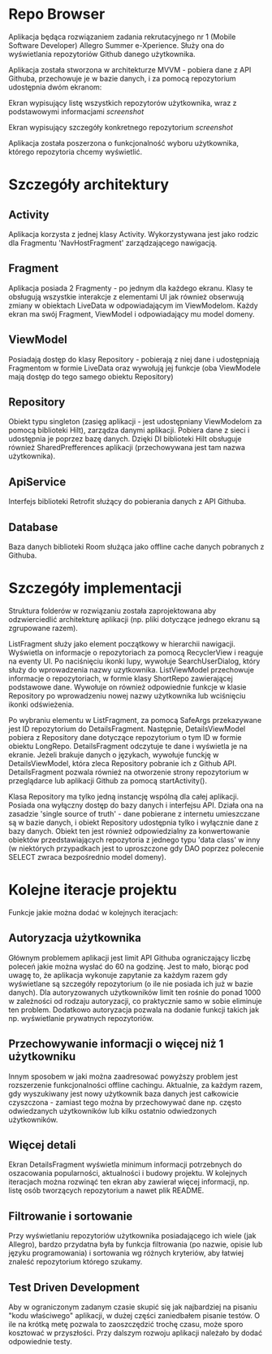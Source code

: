 # Repo Browser

Aplikacja będąca rozwiązaniem zadania rekrutacyjnego nr 1 (Mobile Software Developer) Allegro Summer e-Xperience. Służy ona do wyświetlania repozytoriów Github danego użytkownika.

Aplikacja została stworzona w architekturze MVVM - pobiera dane z API Githuba, przechowuje je w bazie danych, i za pomocą repozytorium udostępnia dwóm ekranom:

Ekran wypisujący listę wszystkich repozytorów użytkownika, wraz z podstawowymi informacjami
*screenshot*

Ekran wypisujący szczegóły konkretnego repozytorium
*screenshot*

Aplikacja została poszerzona o funkcjonalność wyboru użytkownika, którego repozytoria chcemy wyświetlić.

# Szczegóły architektury

Activity
-
Aplikacja korzysta z jednej klasy Activity. Wykorzystywana jest jako rodzic dla Fragmentu 'NavHostFragment' zarządzającego nawigacją.

Fragment
-
Aplikacja posiada 2 Fragmenty - po jednym dla każdego ekranu. Klasy te obsługują wszystkie interakcje z elementami UI jak również obserwują zmiany w obiektach LiveData w odpowiadającym im ViewModelom. Każdy ekran ma swój Fragment, ViewModel i odpowiadający mu model domeny.

ViewModel
-
Posiadają dostęp do klasy Repository - pobierają z niej dane i udostępniają Fragmentom w formie LiveData oraz wywołują jej funkcje (oba ViewModele mają dostęp do tego samego obiektu Repository)

Repository
-
Obiekt typu singleton (zasięg aplikacji - jest udostępniany ViewModelom za pomocą biblioteki Hilt), zarządza danymi aplikacji. Pobiera dane z sieci i udostępnia je poprzez bazę danych. Dzięki DI biblioteki Hilt obsługuje również SharedPrefferences aplikacji (przechowywana jest tam nazwa użytkownika).

ApiService
-
Interfejs biblioteki Retrofit służący do pobierania danych z API Githuba.

Database
-
Baza danych biblioteki Room służąca jako offline cache danych pobranych z Githuba.

# Szczegóły implementacji

Struktura folderów w rozwiązaniu została zaprojektowana aby odzwierciedlić architekturę aplikacji (np. pliki dotyczące jednego ekranu są zgrupowane razem).

ListFragment służy jako element początkowy w hierarchii nawigacji. Wyświetla on informacje o repozytoriach za pomocą RecyclerView i reaguje na eventy UI. Po naciśnięciu ikonki lupy, wywołuje SearchUserDialog, który służy do wprowadzenia nazwy uzytkownika. ListViewModel przechowuje informacje o repozytoriach, w formie klasy ShortRepo zawierającej podstawowe dane. Wywołuje on również odpowiednie funkcje w klasie Repository po wprowadzeniu nowej nazwy użytkownika lub wciśnięciu ikonki odświeżenia.

Po wybraniu elementu w ListFragment, za pomocą SafeArgs przekazywane jest ID repozytorium do DetailsFragment. Następnie, DetailsViewModel pobiera z Repository dane dotyczące repozytorium o tym ID w formie obiektu LongRepo. DetailsFragment odczytuje te dane i wyświetla je na ekranie. Jeżeli brakuje danych o językach, wywołuje funckję w DetailsViewModel, która zleca Repository pobranie ich z Github API. DetailsFragment pozwala również na otworzenie strony repozytorium w przeglądarce lub aplikacji Github za pomocą startActivity().

Klasa Repository ma tylko jedną instancję wspólną dla całej aplikacji. Posiada ona wyłączny dostęp do bazy danych i interfejsu API. Działa ona na zasadzie 'single source of truth' - dane pobierane z internetu umieszczane są w bazie danych, i obiekt Repository udostępnia tylko i wyłącznie dane z bazy danych. Obiekt ten jest również odpowiedzialny za konwertowanie obiektów przedstawiających repozytoria z jednego typu 'data class' w inny (w niektórych przypadkach jest to uproszczone gdy DAO poprzez polecenie SELECT zwraca bezpośrednio model domeny).

# Kolejne iteracje projektu
Funkcje jakie można dodać w kolejnych iteracjach:

Autoryzacja użytkownika
-
Głównym problemem aplikacji jest limit API Githuba ograniczający liczbę poleceń jakie można wysłać do 60 na godzinę. Jest to mało, biorąc pod uwagę to, że aplikacja wykonuje zapytanie za każdym razem gdy wyświetlane są szczegóły repozytorium (o ile nie posiada ich już w bazie danych). Dla autoryzowanych użytkowników limit ten rośnie do ponad 1000 w zależności od rodzaju autoryzacji, co praktycznie samo w sobie eliminuje ten problem. Dodatkowo autoryzacja pozwala na dodanie funkcji takich jak np. wyświetlanie prywatnych repozytoriów.

Przechowywanie informacji o więcej niż 1 użytkowniku
-
Innym sposobem w jaki można zaadresować powyższy problem jest rozszerzenie funkcjonalności offline cachingu. Aktualnie, za każdym razem, gdy wyszukiwany jest nowy użytkownik baza danych jest całkowicie czyszczona - zamiast tego można by przechowywać dane np. często odwiedzanych użytkowników lub kilku ostatnio odwiedzonych użytkowników.

Więcej detali
-
Ekran DetailsFragment wyświetla minimum informacji potrzebnych do oszacowania popularności, aktualności i budowy projektu. W kolejnych iteracjach można rozwinąć ten ekran aby zawierał więcej informacji, np. listę osób tworzących repozytorium a nawet plik README.

Filtrowanie i sortowanie
-
Przy wyświetlaniu repozytoriów użytkownika posiadającego ich wiele (jak Allegro), bardzo przydatna była by funkcja filtrowania (po nazwie, opisie lub języku programowania) i sortowania wg różnych kryteriów, aby łatwiej znaleść repozytorium którego szukamy.

Test Driven Development
-
Aby w ograniczonym zadanym czasie skupić się jak najbardziej na pisaniu "kodu właściwego" aplikacji, w dużej części zaniedbałem pisanie testów. O ile na krótką metę pozwala to zaoszczędzić trochę czasu, może sporo kosztować w przyszłości. Przy dalszym rozwoju aplikacji należało by dodać odpowiednie testy.
